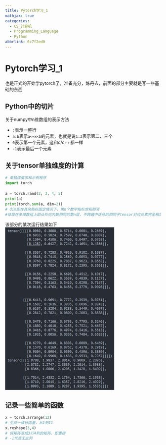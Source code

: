 ```yaml
---
title: Pytorch学习_1
mathjax: true
categories:
  - CS_计算机
  - Programming_Language
  - Python
abbrlink: 6c7f2ed0
---
```


# Pytorch学习_1
也是正式的开始学pytorch了，准备充分，炼丹去，前面的部分主要就是写一些基础的东西

<!--more-->

## Python中的切片
关于numpy中n维数组的表示方法
- `:`表示一整行
- `a:b`表示`a<=x<b`的元素，也就是说`1:3`表示第二、三个
- `0`表示第一个元素，这和c/c++都一样
- `-1`表示最后一个元素

## 关于tensor单独维度的计算
```python
# 单独维度求和示例程序
import torch

a = torch.rand(2, 3, 4, 5)
print(a)
print(torch.sum(a, dim=2))
# dim即在其余指标固定情况下，第n个数字指标求和相消
#体现在多维数组上即从外向内数相同的第n层，不跨越中括号的相同子tensor对应元素完全相加
```
该部分的某次运行结果如下
<img src="/images/Pytorch学习_1_图1.png" width="70%" height="70%">

## 记录一些简单的函数
```python
x = torch.arrange(12)
# 生成一维行向量，从1到11 
x.reshape(3,4)
# 将矩阵变成3行4列的矩阵，即重排
# -1代表无此列
```